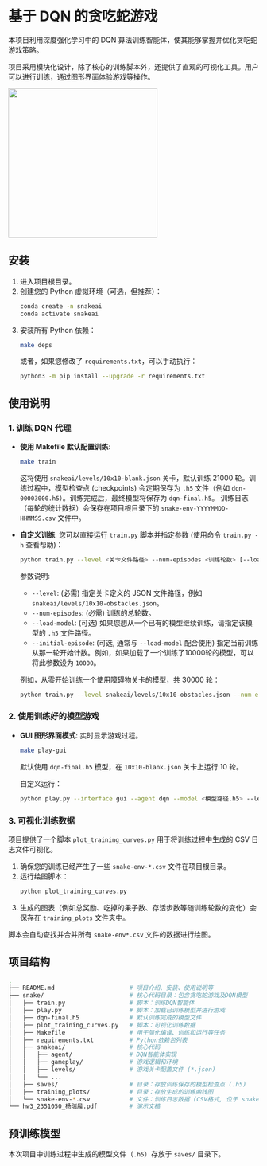 # 基于 DQN 的贪吃蛇游戏

本项目利用深度强化学习中的 DQN 算法训练智能体，使其能够掌握并优化贪吃蛇游戏策略。

项目采用模块化设计，除了核心的训练脚本外，还提供了直观的可视化工具。用户可以进行训练，通过图形界面体验游戏等操作。

<img src="https://cloud.githubusercontent.com/assets/2750531/24808769/cc825424-1bc5-11e7-816f-7320f7bda2cf.gif" width="300px">


## 安装

1.  进入项目根目录。
2.  创建您的 Python 虚拟环境（可选，但推荐）：
    ```bash
    conda create -n snakeai
    conda activate snakeai
    ```
3.  安装所有 Python 依赖：
    ```bash
    make deps
    ```
    或者，如果您修改了 `requirements.txt`，可以手动执行：
    ```bash
    python3 -m pip install --upgrade -r requirements.txt
    ```

## 使用说明

### 1. 训练 DQN 代理

*   **使用 Makefile 默认配置训练**:
    ```bash
    make train
    ```
    这将使用 `snakeai/levels/10x10-blank.json` 关卡，默认训练 21000 轮。训练过程中，模型检查点 (checkpoints) 会定期保存为 `.h5` 文件（例如 `dqn-00003000.h5`）。训练完成后，最终模型将保存为 `dqn-final.h5`。
    训练日志（每轮的统计数据）会保存在项目根目录下的 `snake-env-YYYYMMDD-HHMMSS.csv` 文件中。

*   **自定义训练**:
    您可以直接运行 `train.py` 脚本并指定参数 (使用命令 ``train.py -h`` 查看帮助)：
    ```bash
    python train.py --level <关卡文件路径> --num-episodes <训练轮数> [--load-model <预训练模型路径.h5>] [--initial-episode <起始轮数>]
    ```
    参数说明:
    *   `--level`: (必需) 指定关卡定义的 JSON 文件路径，例如 `snakeai/levels/10x10-obstacles.json`。
    *   `--num-episodes`: (必需) 训练的总轮数。
    *   `--load-model`: (可选) 如果您想从一个已有的模型继续训练，请指定该模型的 `.h5` 文件路径。
    *   `--initial-episode`: (可选, 通常与 `--load-model` 配合使用) 指定当前训练从那一轮开始计数。例如，如果加载了一个训练了10000轮的模型，可以将此参数设为 `10000`。

    例如，从零开始训练一个使用障碍物关卡的模型，共 30000 轮：
    ```bash
    python train.py --level snakeai/levels/10x10-obstacles.json --num-episodes 30000
    ```

### 2. 使用训练好的模型游戏

*   **GUI 图形界面模式**:
    实时显示游戏过程。
    ```bash
    make play-gui
    ```
    默认使用 `dqn-final.h5` 模型，在 `10x10-blank.json` 关卡上运行 10 轮。

    自定义运行：
    ```bash
    python play.py --interface gui --agent dqn --model <模型路径.h5> --level <关卡文件路径> --num-episodes <回放轮数>
    ```

### 3. 可视化训练数据

项目提供了一个脚本 `plot_training_curves.py` 用于将训练过程中生成的 CSV 日志文件可视化。
1.  确保您的训练已经产生了一些 `snake-env-*.csv` 文件在项目根目录。
2.  运行绘图脚本：
    ```bash
    python plot_training_curves.py
    ```
3.  生成的图表（例如总奖励、吃掉的果子数、存活步数等随训练轮数的变化）会保存在 `training_plots` 文件夹中。

脚本会自动查找并合并所有 `snake-env*.csv` 文件的数据进行绘图。

## 项目结构

```bash
.
├── README.md                     # 项目介绍、安装、使用说明等
├── snake/                        # 核心代码目录：包含贪吃蛇游戏及DQN模型
│   ├── train.py                  # 脚本：训练DQN智能体
│   ├── play.py                   # 脚本：加载已训练模型并进行游戏
│   ├── dqn-final.h5              # 默认训练完成的模型文件
│   ├── plot_training_curves.py   # 脚本：可视化训练数据
│   ├── Makefile                  # 用于简化编译、训练和运行等任务
│   ├── requirements.txt          # Python依赖包列表
│   ├── snakeai/                  # 核心代码
│   │   ├── agent/                # DQN智能体实现
│   │   ├── gameplay/             # 游戏逻辑和环境
│   │   ├── levels/               # 游戏关卡配置文件 (*.json)
│   │   └── ...
│   ├── saves/                    # 目录：存放训练保存的模型检查点 (.h5)
│   ├── training_plots/           # 目录：存放生成的训练曲线图
│   └── snake-env-*.csv           # 文件：训练日志数据 (CSV格式, 位于 snake/ 目录下)
└── hw3_2351050_杨瑞晨.pdf         # 演示文稿
```

## 预训练模型

本次项目中训练过程中生成的模型文件（`.h5`）存放于 `saves/` 目录下。

